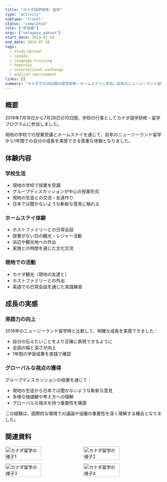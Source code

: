 ```yaml
---
title: "カナダ語学研修・留学"
type: "activity"
subtype: "travel"
status: "completed"
role: ["参加者"]
orgs: ["setagaya_gakuen"]
start_date: 2019-07-18
end_date: 2019-07-28
tags:
  - study-abroad
  - canada
  - language-training
  - homestay
  - international-exchange
  - english-improvement
links: []
summary: "カナダでの10日間の語学研修・ホームステイに参加。前年のニュージーランド留学と比較して英語力の向上を実感し、グローバルな視点の重要性を学んだ。"
---
```


## 概要

2019年7月18日から7月28日の10日間、学校の行事としてカナダ語学研修・留学プログラムに参加しました。

現地の学校での授業受講とホームステイを通じて、前年のニュージーランド留学から1年間での自分の成長を実感できる貴重な体験となりました。

## 体験内容

### 学校生活
- 現地の学校で授業を受講
- グループディスカッションが中心の授業形式
- 現地の生徒との交流・友達作り
- 日本では聞かないような斬新な意見に触れる

### ホームステイ体験
- ホストファミリーとの日常会話
- 授業がない日の観光・レジャー活動
- 浜辺や観光地への外出
- 家族との時間を通じた文化交流

### 現地での活動
- カナダ観光（現地の友達と）
- ホストファミリーとの外出
- 英語での日常会話を通じた実践練習

## 成長の実感

### 英語力の向上
2018年のニュージーランド留学時と比較して、明確な成長を実感できました：
- 自分の伝えたいことをより正確に表現できるように
- 会話の幅と深さが向上
- 1年間の学習成果を実践で確認

### グローバルな視点の獲得
グループディスカッションの授業を通じて：
- 現地の生徒から日本では聞かないような斬新な意見
- 多様な価値観や考え方への理解
- グローバルな視点を持つ重要性を痛感

この経験は、国際的な環境での議論や協働の重要性を深く理解する機会となりました。

## 関連資料
<div style="display: flex; flex-wrap: wrap; gap: 10px;">
  <img src="linked_assets/20_Activities/Travels/canada_study_abroad_2019/assets/canada_experience1.jpg" alt="カナダ留学の様子1" width="48%">
  <img src="linked_assets/20_Activities/Travels/canada_study_abroad_2019/assets/canada_experience2.jpg" alt="カナダ留学の様子2" width="48%">
  <img src="linked_assets/20_Activities/Travels/canada_study_abroad_2019/assets/canada_experience3.jpg" alt="カナダ留学の様子3" width="48%">
  <img src="linked_assets/20_Activities/Travels/canada_study_abroad_2019/assets/canada_experience4.jpg" alt="カナダ留学の様子4" width="48%">
</div>
